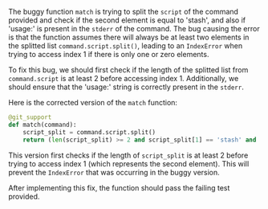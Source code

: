 The buggy function `match` is trying to split the `script` of the command provided and check if the second element is equal to 'stash', and also if 'usage:' is present in the `stderr` of the command. The bug causing the error is that the function assumes there will always be at least two elements in the splitted list `command.script.split()`, leading to an `IndexError` when trying to access index 1 if there is only one or zero elements.

To fix this bug, we should first check if the length of the splitted list from `command.script` is at least 2 before accessing index 1. Additionally, we should ensure that the 'usage:' string is correctly present in the `stderr`.

Here is the corrected version of the `match` function:

```python
@git_support
def match(command):
    script_split = command.script.split()
    return (len(script_split) >= 2 and script_split[1] == 'stash' and 'usage:' in command.stderr)
```

This version first checks if the length of `script_split` is at least 2 before trying to access index 1 (which represents the second element). This will prevent the `IndexError` that was occurring in the buggy version.

After implementing this fix, the function should pass the failing test provided.